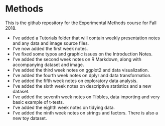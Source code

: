 # Methods
This is the github repository for the Experimental Methods course for Fall 2018. 

* I've added a Tutorials folder that will contain weekly presentation notes and any data and image source files. 
* I've now added the first week notes. 
* I've fixed some typos and graphic issues on the Introduction Notes.
* I've added the second week notes on R Markdown, along with accompanying dataset and image.
* I've added the third week notes on ggplot2 and data visualization.
* I've added the fourth week notes on dplyr and data transformation.
* I've added the fifth week notes on exploratory data analysis.
* I've added the sixth week notes on descriptive statistics and a new dataset.
* I've added the seventh week notes on Tibbles, data importing and very basic example of t-tests.
* I've added the eighth week notes on tidying data. 
* I've added the ninth week notes on strings and factors. There is also a new toy dataset. 
